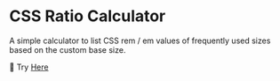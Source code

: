 # CSS Ratio Calculator

A simple calculator to list CSS rem / em values of frequently used sizes based on the custom base size.

🔗 Try [Here](https://jayolee.github.io/rem_calculator/)